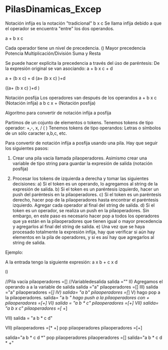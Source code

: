# PilasDinamicas_Excep

Notación infija es la notación "tradicional"
b x c
Se llama infija debido a que el operador se encuentra "entre" los dos operandos.

a + b x c

Cada operador tiene un nivel de precedencia.
() Mayor precedencia
Potencia
Multiplicación/División
Suma y Resta


Se puede hacer explícita la precedencia a través del úso de paréntesis:
De la expresión original se van asociando:
a + b x c + d

a + (b x c) + d
(a+ (b x c) )+d

((a+ (b x c) )+d )

Notación posfija
Los operadores van después de los operandos
a + b x c (Notación infija)
a b c x + (Notación posfija)

Algoritmo para convertir de notación infija a posfija

Partimos de un cojunto de elementos o tokens.
Tenemos tokens de tipo operador: 
+,-, x, / ( )
Tenemos tokens de tipo operandos:
Letras o símbolos de un sólo caracter
a,b,c, etc.

Para convertir de notación infija a posfija usando una pila. Hay que seguir los siguientes pasos:

1) Crear una pila vacía llamada pilaoperadores. Asimismo crear una variable de tipo string para guardar la expresión de salida (notación posfija)

2) Procesar los tokens de izquierda a derecha y tomar las siguientes decisiones:
a) Si el token es un operando, lo agregamos al string de la expresión de salida.
b) Si el token es un paréntesis izquierdo, hacer un push del paréntesis en la pilaoperadores.
c) Si el token es un paréntesis derecho, hacer pop de la pilaoperadores hasta encontrar el paréntesis izquierdo. Agregar cada operador al final del string de salida.
d) Si el token es un operador, se realiza un push en la pilaoperadores. Sin embargo, en este paso es necesario hacer pop a todos los operadores que ya están en la pilaoperadores que tienen igual o mayor precedencia y agregarlos al final del string de salida.
e) Una vez que se haya procesado totalmente la expresión infija, hay que verificar si aún hay elementos en la pila de operadores, y si es así hay que agregarlos al string de salida.

Ejemplo: 

A la entrada tengo la siguiente expresión:
a x b + c x d

I)

//Pila vacía
pilaoperadores =[]
//Variabledesalida
salida =""
II)
Agregamos el operando a a la variable de salida
salida ="a"
pilaoperadores =[]
III)
salida ="a"
pilaoperadores =[*]
IV)
salida= "a b"
pilaoperadores =[*]
V)
hago pop a la pilaoperadores.
salida= "a b *"
hago push a la pilaoperadores con +
pilaoperadores =[+]
VI)
salida = "a b * c"
pilaoperadores =[+]
VII)
salida= "a b x c"
pilaoperadores =[* +]

VII)
salida = "a b * c d"

VII) 
pilaoperadores =[* +]
pop pilaoperadores
pilaoperadores =[+]

salida="a b * c d *"
pop pilaoperadores
pilaoperadores =[]
salida="a b * c d * +"
